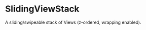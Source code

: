 SlidingViewStack
================

A sliding/swipeable stack of Views (z-ordered, wrapping enabled).

